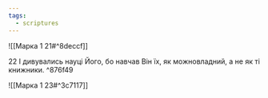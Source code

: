 ```yaml
---
tags:
  - scriptures
---
```


![[Марка 1 21#^8deccf]]

22 І дивувались науці Його, бо навчав Він їх, як можновладний, а не як ті книжники. ^876f49

![[Марка 1 23#^3c7117]]